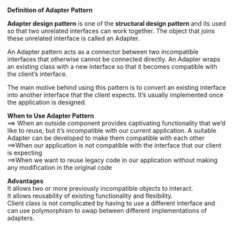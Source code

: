 <b>Definition of Adapter Pattern</b><br/>

<b>Adapter design pattern</b> is one of the <b>structural design pattern </b> and its used so that two unrelated interfaces can work together. 
The object that joins these unrelated interface is called an Adapter.<br/>

An Adapter pattern acts as a connector between two incompatible interfaces that otherwise cannot be connected directly.
An Adapter wraps an existing class with a new interface so that it becomes compatible with the client’s interface.<br/>

The main motive behind using this pattern is to convert an existing interface into another interface that the client expects.
It’s usually implemented once the application is designed.<br/>

<b>When to Use Adapter Pattern</b><br/>
==> When an outside component provides captivating functionality that we’d like to reuse, but it’s incompatible with our current application. A suitable Adapter can be developed to make them compatible with each other<br/>
==>When our application is not compatible with the interface that our client is expecting<br/>
==>When we want to reuse legacy code in our application without making any modification in the original code<br/>

<b>Advantages</b> <br/>
It allows two or more previously incompatible objects to interact. <br/>
It allows reusability of existing functionality and flexibility.<br/>
Client class is not complicated by having to use a different interface and can use polymorphism to swap between different implementations of adapters.<br/>